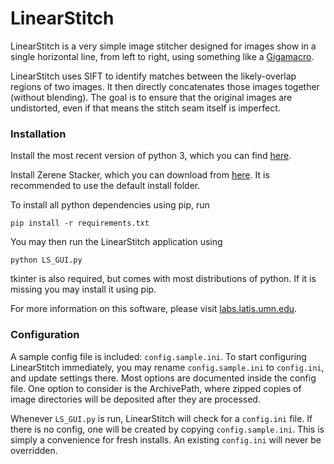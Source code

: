 # LinearStitch #

LinearStitch is a very simple image stitcher designed for images show in a single horizontal line, from left to right, using something like a [Gigamacro](http://www.gigamacro.com).  

LinearStitch uses SIFT to identify matches between the likely-overlap regions of two images.  It then directly concatenates those images together (without blending).  The goal is to ensure that the original images are undistorted, even if that means the stitch seam itself is imperfect.

### Installation

Install the most recent version of python 3, which you can find [here](https://www.python.org/downloads/).

Install Zerene Stacker, which you can download from [here](https://zerenesystems.com/cms/stacker/softwaredownloads). It is recommended to use the default install folder.

To install all python dependencies using pip, run

```shell
pip install -r requirements.txt
```

You may then run the LinearStitch application using

```shell
python LS_GUI.py
```

tkinter is also required, but comes with most distributions of python. If it is missing you may install it using pip.

For more information on this software, please visit [labs.latis.umn.edu](http://labs.latis.umn.edu).

### Configuration

A sample config file is included: `config.sample.ini`. To start configuring LinearStitch immediately, you may rename `config.sample.ini` to `config.ini`, and update settings there. Most options are documented inside the config file. One option to consider is the ArchivePath, where zipped copies of image directories will be deposited after they are processed.

Whenever `LS_GUI.py` is run, LinearStitch will check for a `config.ini` file. If there is no config, one will be created by copying `config.sample.ini`. This is simply a convenience for fresh installs. An existing `config.ini` will never be overridden.
